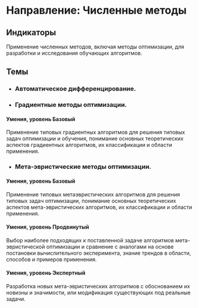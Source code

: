 # Направление: Численные методы
## Индикаторы
Применение численных методов, включая методы оптимизации, для разработки и исследования обучающих алгоритмов.
## Темы
* ### Автоматическое дифференцирование.
* ### Градиентные методы оптимизации.
#### Умения, уровень Базовый
Применение типовых градиентных алгоритмов для решения типовых задач оптимизации и обучения, понимание основных теоретических аспектов градиентных алгоритмов, их классификации и области применения. 
* ### Мета-эвристические методы оптимизации.
#### Умения, уровень Базовый
Применение типовых метаэвристических алгоритмов для решения типовых задач оптимизации, понимание основных теоретических аспектов мета-эвристических алгоритмов, их классификации и области применения. 
#### Умения, уровень Продвинутый
Выбор наиболее подходящих к поставленной задаче алгоритмов мета-эвристической оптимизации и сравнение с аналогами на основе постановки вычислительного эксперимента, знание трендов в области, способов и примеров применения.
#### Умения, уровень Экспертный
Разработка новых мета-эвристических алгоритмов с обоснованием их новизны и значимости, или модификация существующих под реальные задачи.
